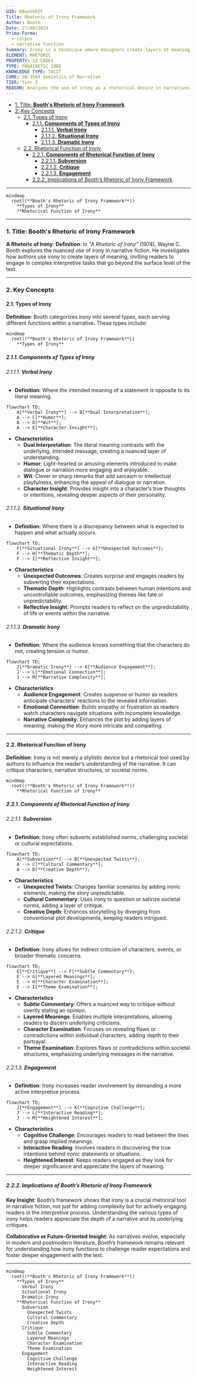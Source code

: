 ```yaml
---
UID: 6BoothRIF
Title: Rhetoric of Irony Framework
Author: Booth
Date: 27/08/2024
Prima-Forma:
  - corpus
  - narrative function
Summary: Irony is a technique where designers create layers of meaning and engage readers in complex interpretive tasks.
ELEMENT: RHETORIC
PROPERTY: SZ CODES
TYPE: PROAIRETIC CODE
KNOWLEDGE TYPE: TACIT
CORE: SN-3504 Semiotics of Narrative
TIER: Tier 3
REASON: Analyzes the use of irony as a rhetorical device in narratives, aligning with semiotics.
---
```


- [1. Title: **Booth's Rhetoric of Irony Framework**](#1-title-booths-rhetoric-of-irony-framework)
- [2. Key Concepts](#2-key-concepts)
  - [2.1. Types of Irony](#21-types-of-irony)
    - [2.1.1. **Components of Types of Irony**](#211-components-of-types-of-irony)
      - [2.1.1.1. **Verbal Irony**](#2111-verbal-irony)
      - [2.1.1.2. **Situational Irony**](#2112-situational-irony)
      - [2.1.1.3. **Dramatic Irony**](#2113-dramatic-irony)
  - [2.2. Rhetorical Function of Irony](#22-rhetorical-function-of-irony)
    - [2.2.1. **Components of Rhetorical Function of Irony**](#221-components-of-rhetorical-function-of-irony)
      - [2.2.1.1. **Subversion**](#2211-subversion)
      - [2.2.1.2. **Critique**](#2212-critique)
      - [2.2.1.3. **Engagement**](#2213-engagement)
    - [2.2.2. Implications of Booth’s Rhetoric of Irony Framework](#222-implications-of-booths-rhetoric-of-irony-framework)

---

```mermaid
mindmap
  root((**Booth's Rhetoric of Irony Framework**))
    **Types of Irony**
    **Rhetorical Function of Irony**
```

---

### 1. Title: **Booth's Rhetoric of Irony Framework**

**A Rhetoric of Irony**:
**Definition**: In _"A Rhetoric of Irony"_ (1974), Wayne C. Booth explores the nuanced use of irony in narrative fiction. He investigates how authors use irony to create layers of meaning, inviting readers to engage in complex interpretive tasks that go beyond the surface level of the text.

---

### 2. Key Concepts

#### 2.1. Types of Irony

**Definition**:
Booth categorizes irony into several types, each serving different functions within a narrative. These types include:

```mermaid
mindmap
  root((**Booth's Rhetoric of Irony Framework**))
    **Types of Irony**
```

##### 2.1.1. **Components of Types of Irony**

###### 2.1.1.1. **Verbal Irony**

- **Definition**: Where the intended meaning of a statement is opposite to its literal meaning.

```mermaid
flowchart TD;
    A[**Verbal Irony**] --> B[**Dual Interpretation**];
    A --> C[**Humor**];
    A --> D[**Wit**];
    A --> E[**Character Insight**];
```

- **Characteristics**
  - **Dual Interpretation**: The literal meaning contrasts with the underlying, intended message, creating a nuanced layer of understanding.
  - **Humor**: Light-hearted or amusing elements introduced to make dialogue or narration more engaging and enjoyable.
  - **Wit**: Clever or sharp remarks that add sarcasm or intellectual playfulness, enhancing the appeal of dialogue or narration.
  - **Character Insight**: Provides insight into a character’s true thoughts or intentions, revealing deeper aspects of their personality.

###### 2.1.1.2. **Situational Irony**

- **Definition**: Where there is a discrepancy between what is expected to happen and what actually occurs.

```mermaid
flowchart TD;
    F[**Situational Irony**] --> G[**Unexpected Outcomes**];
    F --> H[**Thematic Depth**];
    F --> I[**Reflective Insight**];
```

- **Characteristics**
  - **Unexpected Outcomes**: Creates surprise and engages readers by subverting their expectations.
  - **Thematic Depth**: Highlights contrasts between human intentions and uncontrollable outcomes, emphasizing themes like fate or unpredictability.
  - **Reflective Insight**: Prompts readers to reflect on the unpredictability of life or events within the narrative.

###### 2.1.1.3. **Dramatic Irony**

- **Definition**: Where the audience knows something that the characters do not, creating tension or humor.

```mermaid
flowchart TD;
    J[**Dramatic Irony**] --> K[**Audience Engagement**];
    J --> L[**Emotional Connection**];
    J --> M[**Narrative Complexity**];
```

- **Characteristics**
  - **Audience Engagement**: Creates suspense or humor as readers anticipate characters’ reactions to the revealed information.
  - **Emotional Connection**: Builds empathy or frustration as readers watch characters navigate situations with incomplete knowledge.
  - **Narrative Complexity**: Enhances the plot by adding layers of meaning, making the story more intricate and compelling.

---

#### 2.2. Rhetorical Function of Irony

**Definition**:
Irony is not merely a stylistic device but a rhetorical tool used by authors to influence the reader’s understanding of the narrative. It can critique characters, narrative structures, or societal norms.

```mermaid
mindmap
  root((**Booth's Rhetoric of Irony Framework**))
    **Rhetorical Function of Irony**
```

##### 2.2.1. **Components of Rhetorical Function of Irony**

###### 2.2.1.1. **Subversion**

- **Definition**: Irony often subverts established norms, challenging societal or cultural expectations.

```mermaid
flowchart TD;
    A[**Subversion**] --> B[**Unexpected Twists**];
    A --> C[**Cultural Commentary**];
    A --> D[**Creative Depth**];
```

- **Characteristics**
  - **Unexpected Twists**: Changes familiar scenarios by adding ironic elements, making the story unpredictable.
  - **Cultural Commentary**: Uses irony to question or satirize societal norms, adding a layer of critique.
  - **Creative Depth**: Enhances storytelling by diverging from conventional plot developments, keeping readers intrigued.

###### 2.2.1.2. **Critique**

- **Definition**: Irony allows for indirect criticism of characters, events, or broader thematic concerns.

```mermaid
flowchart TD;
    E[**Critique**] --> F[**Subtle Commentary**];
    E --> G[**Layered Meanings**];
    E --> H[**Character Examination**];
    E --> I[**Theme Examination**];
```

- **Characteristics**
  - **Subtle Commentary**: Offers a nuanced way to critique without overtly stating an opinion.
  - **Layered Meanings**: Enables multiple interpretations, allowing readers to discern underlying criticisms.
  - **Character Examination**: Focuses on revealing flaws or contradictions within individual characters, adding depth to their portrayal.
  - **Theme Examination**: Explores flaws or contradictions within societal structures, emphasizing underlying messages in the narrative.

###### 2.2.1.3. **Engagement**

- **Definition**: Irony increases reader involvement by demanding a more active interpretive process.

```mermaid
flowchart TD;
    J[**Engagement**] --> K[**Cognitive Challenge**];
    J --> L[**Interactive Reading**];
    J --> M[**Heightened Interest**];
```

- **Characteristics**
  - **Cognitive Challenge**: Encourages readers to read between the lines and grasp implied meanings.
  - **Interactive Reading**: Involves readers in discovering the true intentions behind ironic statements or situations.
  - **Heightened Interest**: Keeps readers engaged as they look for deeper significance and appreciate the layers of meaning.

---

##### 2.2.2. Implications of Booth’s Rhetoric of Irony Framework

**Key Insight**:
Booth’s framework shows that irony is a crucial rhetorical tool in narrative fiction, not just for adding complexity but for actively engaging readers in the interpretive process. Understanding the various types of irony helps readers appreciate the depth of a narrative and its underlying critiques.

**Collaborative or Future-Oriented Insight**:
As narratives evolve, especially in modern and postmodern literature, Booth’s framework remains relevant for understanding how irony functions to challenge reader expectations and foster deeper engagement with the text.

---

```mermaid
mindmap
  root((**Booth's Rhetoric of Irony Framework**))
    **Types of Irony**
      Verbal Irony
      Situational Irony
      Dramatic Irony
    **Rhetorical Function of Irony**
      Subversion
        Unexpected Twists
        Cultural Commentary
        Creative Depth
      Critique
        Subtle Commentary
        Layered Meanings
        Character Examination
        Theme Examination
      Engagement
        Cognitive Challenge
        Interactive Reading
        Heightened Interest
```
